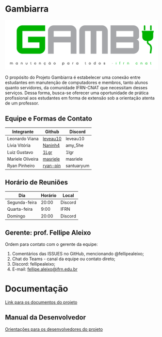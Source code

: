 # Gambiarra

<img src="logo_light.png"/>

O propósito do Projeto Gambiarra é estabelecer uma conexão entre estudantes em manutenção de computadores e membros, tanto alunos quanto servidores, da comunidade IFRN-CNAT que necessitam desses serviços. Dessa forma, busca-se oferecer uma oportunidade de prática profissional aos estudantes em forma de extensão sob a orientação atenta de um professor.

## Equipe e Formas de Contato

| Integrante| Github| Discord |
| ------------- | ------------- | ------------- |
| Leonardo Viana  | [leveau10](https://github.com/leveau10)  | leveau10 |
| Lívia Vitória | [Naninh4](https://github.com/Naninh4)  | amy_5he |
| Luiz Gustavo | [1Lgr](https://github.com/1Lgr)   | 1lgr |
| Mariele Oliveira | [masriele](https://github.com/masriele)  | masriele |
| Ryan Pinheiro | [ryan-pin](https://github.com/ryan-pin)   | santuaryum |

## Horário de Reuniões
| Dia| Horário| Local |
| ------------- | ------------- | ------------- |
|  Segunda-feira | 20:00  | Discord |
|  Quarta-feira | 9:00 | IFRN |
|  Domingo | 20:00  | Discord |

## Gerente: prof. Fellipe Aleixo

Ordem para contato com o gerente da equipe:
1. Comentários das ISSUES no GitHub, mencionando @fellipealeixo;
1. Chat do Teams - canal da equipe ou contato direto;
1. Discord: fellipealeixo;
1. E-mail: fellipe.aleixo@ifrn.edu.br

# Documentação

[Link para os documentos do projeto](doc/documentacao.md)

## Manual da Desenvolvedor

[Orientações para os desenvolvedores do projeto](doc/guia-ds/guia.md)